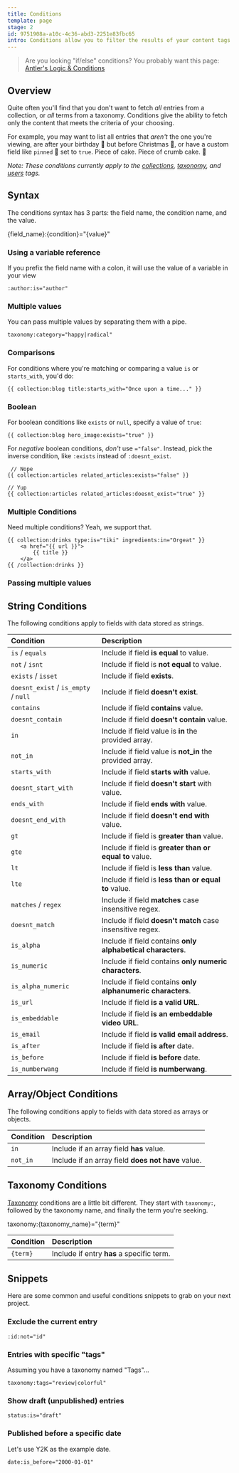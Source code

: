 ```yaml
---
title: Conditions
template: page
stage: 2
id: 9751908a-a10c-4c36-abd3-2251e83fbc65
intro: Conditions allow you to filter the results of your content tags (e.g. Collections, Taxonomies) using the data inside them, much like WHERE clauses do with SQL.
---
```

> Are you looking "if/else" conditions? You probably want this page: [Antler's Logic & Conditions](/antlers#conditional)

## Overview

Quite often you'll find that you don't want to fetch _all_ entries from a collection, or _all_ terms from a taxonomy. Conditions give the ability to fetch only the content that meets the criteria of your choosing.

For example, you may want to list all entries that _aren't_ the one you're viewing, are after your birthday 🎂 but before Christmas 🎄, or have a custom field like `pinned` 📌 set to `true`. Piece of cake. Piece of crumb cake. 🥮

_Note: These conditions currently apply to the [collections](/tags/collection), [taxonomy](/tags/taxonomy), and [users](/tags/users) tags._

## Syntax

The conditions syntax has 3 parts: the field name, the condition name, and the value.

<div class="font-mono bg-grey-300 text-purple rounded inline-block p-2 mb-6 text-sm">
<span class="bg-pink text-white p-1 rounded-sm">{field_name}</span>:<span class="bg-purple text-white p-1 rounded-sm">{condition}</span><span class="p-1">=</span>"<span class="bg-teal text-white p-1 rounded-sm">{value}</span>"
</div>

### Using a variable reference
If you prefix the field name with a colon, it will use the value of a variable in your view

```
:author:is="author"
```


### Multiple values
You can pass multiple values by separating them with a pipe.

```
taxonomy:category="happy|radical"
```

### Comparisons

For conditions where you're matching or comparing a value `is` or `starts_with`, you'd do:

```
{{ collection:blog title:starts_with="Once upon a time..." }}
```

### Boolean

For boolean conditions like `exists` or `null`, specify a value of `true`:

```
{{ collection:blog hero_image:exists="true" }}
```

For _negative_ boolean conditions, _don't_ use `="false"`. Instead, pick the inverse condition, like `:exists` instead of `:doesnt_exist`.

```
 // Nope
{{ collection:articles related_articles:exists="false" }}

// Yup
{{ collection:articles related_articles:doesnt_exist="true" }}
```

### Multiple Conditions

Need multiple conditions? Yeah, we support that.

```
{{ collection:drinks type:is="tiki" ingredients:in="Orgeat" }}
    <a href="{{ url }}">
        {{ title }}
    </a>
{{ /collection:drinks }}
```

### Passing multiple values

## String Conditions

The following conditions apply to fields with data stored as strings.

| Condition | Description |
| :--- | :--- |
| `is` / `equals` | Include if field **is equal** to value. |
| `not` / `isnt` | Include if field is **not equal** to value. |
| `exists` / `isset` | Include if field **exists**. |
| `doesnt_exist` / `is_empty` / `null` | Include if field **doesn't exist**. |
| `contains` | Include if field **contains** value. |
| `doesnt_contain` | Include if field **doesn't contain** value. |
| `in` | Include if field value is **in** the provided array. |
| `not_in` | Include if field value is **not_in** the provided array. |
| `starts_with` | Include if field **starts with** value. |
| `doesnt_start_with` | Include if field **doesn't start** with value. |
| `ends_with` | Include if field **ends with** value. |
| `doesnt_end_with` | Include if field **doesn't end with** value. |
| `gt` | Include if field is **greater than** value. |
| `gte` | Include if field is **greater than or equal to** value. |
| `lt` | Include if field is **less than** value. |
| `lte` | Include if field is **less than or equal to** value. |
| `matches` / `regex` | Include if field **matches** case insensitive regex. |
| `doesnt_match` | Include if field **doesn't match** case insensitive regex. |
| `is_alpha` | Include if field contains **only alphabetical characters**. |
| `is_numeric` | Include if field contains **only numeric characters**. |
| `is_alpha_numeric` | Include if field contains **only alphanumeric characters**. |
| `is_url` | Include if field **is a valid URL**. |
| `is_embeddable` | Include if field **is an embeddable video URL**. |
| `is_email` | Include if field **is valid email address**. |
| `is_after` | Include if field **is after** date. |
| `is_before` | Include if field **is before** date. |
| `is_numberwang` | Include if field **is numberwang**. |

## Array/Object Conditions

The following conditions apply to fields with data stored as arrays or objects.

| Condition | Description |
| :--- | :--- |
| `in` | Include if an array field **has** value. |
| `not_in` | Include if an array field **does not have** value. |

## Taxonomy Conditions

[Taxonomy](/taxonomies) conditions are a little bit different. They start with `taxonomy:`, followed by the taxonomy name, and finally the term you're seeking.

<div class="font-mono bg-grey-300 text-purple rounded inline-block p-2 mb-6 text-sm">
<span class="bg-pink text-white p-1 rounded-sm">taxonomy</span>:<span class="bg-purple text-white p-1 rounded-sm">{taxonomy_name}</span><span class="p-1">=</span>"<span class="bg-teal text-white p-1 rounded-sm">{term}</span>"
</div>

| Condition | Description |
| :--- | :--- |
| `{term}` | Include if entry **has** a specific term. |

## Snippets

Here are some common and useful conditions snippets to grab on your next project.

### Exclude the current entry

```
:id:not="id"
```

### Entries with specific "tags"

Assuming you have a taxonomy named "Tags"...
```
taxonomy:tags="review|colorful"
```

### Show draft (unpublished) entries

```
status:is="draft"
```


### Published before a specific date

Let's use Y2K as the example date.

```
date:is_before="2000-01-01"
```
